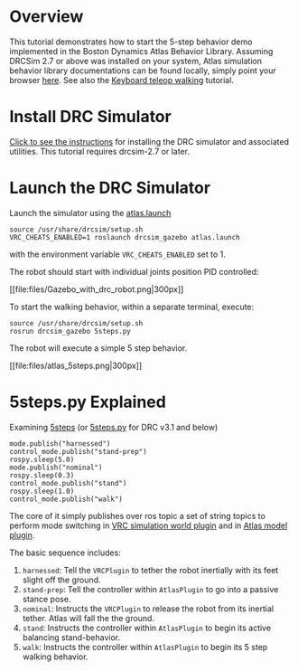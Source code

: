 # Overview

This tutorial demonstrates how to start the 5-step behavior demo implemented in the Boston Dynamics Atlas Behavior Library.  Assuming DRCSim 2.7 or above was installed on your system, Atlas simulation behavior library documentations can be found locally, simply point your browser [here](https://github.com/osrf/drcsim/src/default/drcsim_model_resources/AtlasSimInterface_1.1.1/doc/html/?at=default). See also the [Keyboard teleop walking](http://gazebosim.org/tutorials/?tut=drcsim_keyboard_teleop) tutorial.

# Install DRC Simulator

[Click to see the instructions](http://gazebosim.org/tutorials/?tut=drcsim_install&cat=drcsim) for installing the DRC simulator and associated utilities. This tutorial requires drcsim-2.7 or later.

# Launch the DRC Simulator

Launch the simulator using the [atlas.launch](https://github.com/osrf/drcsim/src/default/drcsim_gazebo/launch/atlas.launch)

~~~
source /usr/share/drcsim/setup.sh
VRC_CHEATS_ENABLED=1 roslaunch drcsim_gazebo atlas.launch
~~~

with the environment variable `VRC_CHEATS_ENABLED` set to 1.

The robot should start with individual joints position PID controlled:

[[file:files/Gazebo_with_drc_robot.png|300px]]

To start the walking behavior, within a separate terminal, execute:

~~~
source /usr/share/drcsim/setup.sh
rosrun drcsim_gazebo 5steps.py
~~~

The robot will execute a simple 5 step behavior.

[[file:files/atlas_5steps.png|300px]]

# 5steps.py Explained

Examining [5steps](https://github.com/osrf/drcsim/src/218ab5bd75c05f1dd31c28a714912a266f7c0acf/drcsim_gazebo/scripts/5steps.py?at=drcsim_4.2) (or [5steps.py](https://github.com/osrf/drcsim/src/948dd560cf6b/ros/atlas_utils/scripts/5steps.py?at=drcsim_2.2) for DRC v3.1 and below)
 
~~~
mode.publish("harnessed")
control_mode.publish("stand-prep")
rospy.sleep(5.0)
mode.publish("nominal")
rospy.sleep(0.3)
control_mode.publish("stand")
rospy.sleep(1.0)
control_mode.publish("walk")
~~~

The core of it simply publishes over ros topic a set of string topics to perform mode switching in [VRC simulation world plugin](https://github.com/osrf/drcsim/src/default/drcsim_gazebo_ros_plugins/src/VRCPlugin.cpp?at=default#cl-200) and in [Atlas model plugin](https://github.com/osrf/drcsim/src/default/drcsim_gazebo_ros_plugins/src/AtlasPlugin.cpp?at=default#cl-1664).

The basic sequence includes:

  1.  `harnessed`:  Tell the `VRCPlugin` to tether the robot inertially with its feet slight off the ground.
  1.  `stand-prep`:  Tell the controller within `AtlasPlugin` to go into a passive stance pose.
  1.  `nominal`:  Instructs the `VRCPlugin` to release the robot from its inertial tether.  Atlas will fall the the ground.
  1.  `stand`:  Instructs the controller within `AtlasPlugin` to begin its active balancing stand-behavior.
  1.  `walk`:  Instructs the controller within `AtlasPlugin` to begin its 5 step walking behavior.
